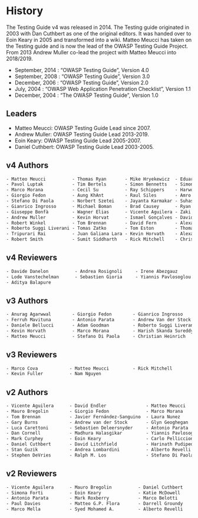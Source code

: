# History

The Testing Guide v4 was released in 2014. The Testing guide originated in 2003 with Dan Cuthbert as one of the original editors. It was handed over to Eoin Keary in 2005 and transformed into a wiki. Matteo Meucci has taken on the Testing guide and is now the lead of the OWASP Testing Guide Project. From 2013 Andrew Muller co-lead the project with Matteo Meucci into 2018/2019.

- September, 2014 :   “OWASP Testing Guide”, Version 4.0
- September, 2008 :   “OWASP Testing Guide”, Version 3.0
- December, 2006 :   “OWASP Testing Guide”, Version 2.0
- July, 2004 :   “OWASP Web Application Penetration Checklist”, Version 1.1
- December, 2004 :   “The OWASP Testing Guide”, Version 1.0

## Leaders

- Matteo Meucci: OWASP Testing Guide Lead since 2007.
- Andrew Muller: OWASP Testing Guide Lead 2013-2019.
- Eoin Keary: OWASP Testing Guide Lead 2005-2007.
- Daniel Cuthbert: OWASP Testing Guide Lead 2003-2005.

## v4 Authors

```html
- Matteo Meucci          - Thomas Ryan       - Mike Hryekewicz  - Eduardo Castellano - Babu Arokiadas
- Pavol Luptak           - Tim Bertels       - Simon Bennetts   - Simone Onofri      - Rob Barnes
- Marco Morana           - Cecil Su          - Ray Schippers    - Harword Sheen      - Ben Walther
- Giorgio Fedon          - Aung KhAnt        - Raul Siles       - Amro AlOlaqi       - Anant Shrivastava
- Stefano Di Paola       - Norbert Szetei    - Jayanta Karmakar - Suhas Desai        - Colin Watson
- Gianrico Ingrosso      - Michael Boman     - Brad Causey      - Ryan Dewhurst      - Luca Carettoni
- Giuseppe Bonfà         - Wagner Elias      - Vicente Aguilera - Zaki Akhmad        - Eoin Keary
- Andrew Muller          - Kevin Horvat      - Ismael Gonçalves - Davide Danelon     - Jeff Williams
- Robert Winkel          - Tom Brennan       - David Fern       - Alexander Antukh   - Juan Manuel Bahamonde
- Roberto Suggi Liverani - Tomas Zatko       - Tom Eston        - Thomas Kalamaris   - Thomas Skora
- Tripurari Rai          - Juan Galiana Lara - Kevin Horvath    - Alexander Vavousis - Irene Abezgauz
- Robert Smith           - Sumit Siddharth   - Rick Mitchell    - Christian Heinrich - Hugo Costa
```

## v4 Reviewers

```html
- Davide Danelon          - Andrea Rosignoli     - Irene Abezgauz
- Lode Vanstechelman      - Sebastien Gioria     - Yiannis Pavlosoglou
- Aditya Balapure
```

## v3 Authors

```html
- Anurag Agarwwal        - Giorgio Fedon        - Gianrico Ingrosso         - Mark Roxberry
- Ferruh Mavituna        - Antonio Parata       - Andrew Van der Stock      - Marco Mella
- Daniele Bellucci       - Adam Goodman         - Roberto Suggi Liverani    - Cecil Su
- Kevin Horvath          - Marco Morana         - Harish Skanda Sureddy     - Pavol Luptak
- Matteo Meucci          - Stefano Di Paola     - Christian Heinrich        - Marco Morana
```

## v3 Reviewers

```html
- Marco Cova            - Matteo Meucci         - Rick Mitchell
- Kevin Fuller          - Nam Nguyen
```

## v2 Authors

```html
- Vicente Aguilera      - David Endler               - Matteo Meucci        - Anush Shetty
- Mauro Bregolin        - Giorgio Fedon              - Marco Morana         - Larry Shields
- Tom Brennan           - Javier Fernández-Sanguino  - Laura Nunez          - Dafydd Studdard
- Gary Burns            - Andrew van der Stock       - Glyn Geoghegan       - Gunter Ollmann
- Luca Carettoni        - Sebastien Deleersnyder     - Antonio Parata       - Ariel Waissbein
- Dan Cornell           - Madhura Halasgikar         - Yiannis Pavlosoglou  - Jeff Williams
- Mark Curphey          - Eoin Keary                 - Carlo Pelliccioni    - Tushar Vartak
- Daniel Cuthbert       - David Litchfield           - Harinath Pudipeddi   - Tom Ryan
- Stan Guzik            - Andrea Lombardini          - Alberto Revelli      - Claudio Merloni
- Stephen DeVries       - Ralph M. Los               - Stefano Di Paola     - Mark Roxberry
```

## v2 Reviewers

```html
- Vicente Aguilera      - Mauro Bregolin          - Daniel Cuthbert       - Stefano Di Paola
- Simona Forti          - Eoin Keary              - Katie McDowell        - Matteo Meucci
- Antonio Parata        - Mark Roxberry           - Marco Belotti         - Marco Cova
- Paul Davies           - Matteo G.P. Flora       - Darrell Groundy       - James Kist
- Marco Mella           - Syed Mohamed A.         - Alberto Revelli       - Dave Wichers
```
